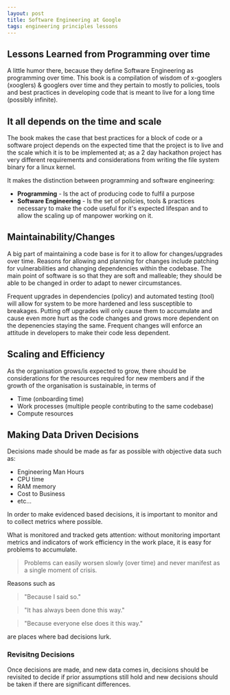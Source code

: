 ```yaml
---
layout: post
title: Software Engineering at Google
tags: engineering principles lessons
---
```


## Lessons Learned from Programming over time

A little humor there, because they define Software Engineering as programming over time. This book is a compilation of wisdom of x-googlers (xooglers) & googlers over time and they pertain to mostly to policies, tools and best practices in developing code that is meant to live for a long time (possibly infinite).

## It all depends on the time and scale

The book makes the case that best practices for a block of code or a software project depends on the expected time that the project is to live and the scale which it is to be implemented at; as a 2 day hackathon project has very different requirements and considerations from writing the file system binary for a linux kernel.

It makes the distinction between programming and software engineering:

- **Programming** - Is the act of producing code to fulfil a purpose
- **Software Engineering** - Is the set of policies, tools & practices necessary to make the code useful for it's expected lifespan and to allow the scaling up of manpower working on it.

## Maintainability/Changes

A big part of maintaining a code base is for it to allow for changes/upgrades over time. Reasons for allowing and planning for changes include patching for vulnerabilities and changing dependencies within the codebase. The main point of software is so that they are soft and malleable; they should be able to be changed in order to adapt to newer circumstances.

Frequent upgrades in dependencies (policy) and automated testing (tool) will allow for system to be more hardened and less susceptible to breakages. Putting off upgrades will only cause them to accumulate and cause even more hurt as the code changes and grows more dependent on the depenencies staying the same. Frequent changes will enforce an attitude in developers to make their code less dependent.

## Scaling and Efficiency

As the organisation grows/is expected to grow, there should be considerations for the resources required for new members and if the growth of the organisation is sustainable, in terms of

- Time (onboarding time)
- Work processes (multiple people contributing to the same codebase)
- Compute resources

## Making Data Driven Decisions

Decisions made should be made as far as possible with objective data such as:

- Engineering Man Hours
- CPU time
- RAM memory
- Cost to Business
- etc...

In order to make evidenced based decisions, it is important to monitor and to collect metrics where possible.

What is monitored and tracked gets attention: without monitoring important metrics and indicators of work efficiency in the work place, it is easy for problems to accumulate.

> Problems can easily worsen slowly (over time) and never manifest as a single moment of crisis.

Reasons such as

> "Because I said so."

> "It has always been done this way."

> "Because everyone else does it this way."

are places where bad decisions lurk.

### Revisitng Decisions

Once decisions are made, and new data comes in, decisions should be revisited to decide if prior assumptions still hold and new decisions should be taken if there are significant differences.
